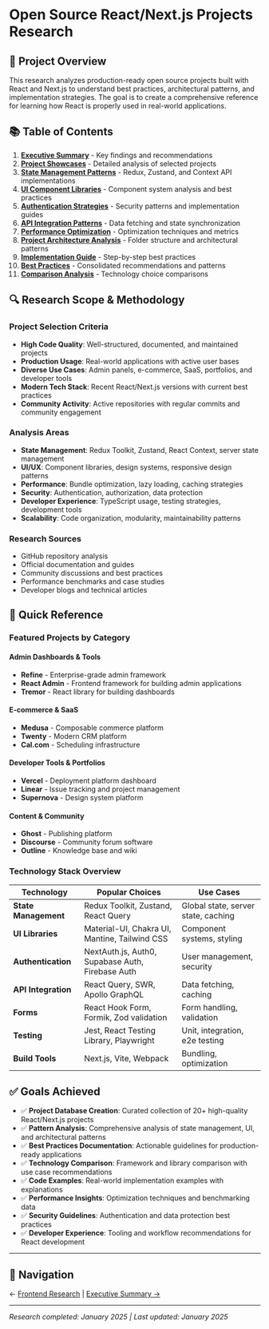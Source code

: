 # Open Source React/Next.js Projects Research

## 🎯 Project Overview

This research analyzes production-ready open source projects built with React and Next.js to understand best practices, architectural patterns, and implementation strategies. The goal is to create a comprehensive reference for learning how React is properly used in real-world applications.

## 📚 Table of Contents

1. **[Executive Summary](./executive-summary.md)** - Key findings and recommendations
2. **[Project Showcases](./project-showcases.md)** - Detailed analysis of selected projects
3. **[State Management Patterns](./state-management-patterns.md)** - Redux, Zustand, and Context API implementations
4. **[UI Component Libraries](./ui-component-libraries.md)** - Component system analysis and best practices
5. **[Authentication Strategies](./authentication-strategies.md)** - Security patterns and implementation guides
6. **[API Integration Patterns](./api-integration-patterns.md)** - Data fetching and state synchronization
7. **[Performance Optimization](./performance-optimization.md)** - Optimization techniques and metrics
8. **[Project Architecture Analysis](./project-architecture-analysis.md)** - Folder structure and architectural patterns
9. **[Implementation Guide](./implementation-guide.md)** - Step-by-step best practices
10. **[Best Practices](./best-practices.md)** - Consolidated recommendations and patterns
11. **[Comparison Analysis](./comparison-analysis.md)** - Technology choice comparisons

## 🔍 Research Scope & Methodology

### **Project Selection Criteria**
- **High Code Quality**: Well-structured, documented, and maintained projects
- **Production Usage**: Real-world applications with active user bases
- **Diverse Use Cases**: Admin panels, e-commerce, SaaS, portfolios, and developer tools
- **Modern Tech Stack**: Recent React/Next.js versions with current best practices
- **Community Activity**: Active repositories with regular commits and community engagement

### **Analysis Areas**
- **State Management**: Redux Toolkit, Zustand, React Context, server state management
- **UI/UX**: Component libraries, design systems, responsive design patterns
- **Performance**: Bundle optimization, lazy loading, caching strategies
- **Security**: Authentication, authorization, data protection
- **Developer Experience**: TypeScript usage, testing strategies, development tools
- **Scalability**: Code organization, modularity, maintainability patterns

### **Research Sources**
- GitHub repository analysis
- Official documentation and guides
- Community discussions and best practices
- Performance benchmarks and case studies
- Developer blogs and technical articles

## 🚀 Quick Reference

### **Featured Projects by Category**

#### **Admin Dashboards & Tools**
- **Refine** - Enterprise-grade admin framework
- **React Admin** - Frontend framework for building admin applications
- **Tremor** - React library for building dashboards

#### **E-commerce & SaaS**
- **Medusa** - Composable commerce platform
- **Twenty** - Modern CRM platform
- **Cal.com** - Scheduling infrastructure

#### **Developer Tools & Portfolios**
- **Vercel** - Deployment platform dashboard
- **Linear** - Issue tracking and project management
- **Supernova** - Design system platform

#### **Content & Community**
- **Ghost** - Publishing platform
- **Discourse** - Community forum software
- **Outline** - Knowledge base and wiki

### **Technology Stack Overview**

| Technology | Popular Choices | Use Cases |
|------------|----------------|-----------|
| **State Management** | Redux Toolkit, Zustand, React Query | Global state, server state, caching |
| **UI Libraries** | Material-UI, Chakra UI, Mantine, Tailwind CSS | Component systems, styling |
| **Authentication** | NextAuth.js, Auth0, Supabase Auth, Firebase Auth | User management, security |
| **API Integration** | React Query, SWR, Apollo GraphQL | Data fetching, caching |
| **Forms** | React Hook Form, Formik, Zod validation | Form handling, validation |
| **Testing** | Jest, React Testing Library, Playwright | Unit, integration, e2e testing |
| **Build Tools** | Next.js, Vite, Webpack | Bundling, optimization |

## ✅ Goals Achieved

- ✅ **Project Database Creation**: Curated collection of 20+ high-quality React/Next.js projects
- ✅ **Pattern Analysis**: Comprehensive analysis of state management, UI, and architectural patterns
- ✅ **Best Practices Documentation**: Actionable guidelines for production-ready applications
- ✅ **Technology Comparison**: Framework and library comparison with use case recommendations
- ✅ **Code Examples**: Real-world implementation examples with explanations
- ✅ **Performance Insights**: Optimization techniques and benchmarking data
- ✅ **Security Guidelines**: Authentication and data protection best practices
- ✅ **Developer Experience**: Tooling and workflow recommendations for React development

---

## 🔗 Navigation

← [Frontend Research](../README.md) | [Executive Summary →](./executive-summary.md)

---

*Research completed: January 2025 | Last updated: January 2025*